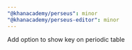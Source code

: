 ```yaml
---
"@khanacademy/perseus": minor
"@khanacademy/perseus-editor": minor
---
```


Add option to show key on periodic table
